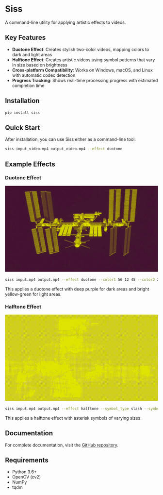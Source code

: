 # Siss

A command-line utility for applying artistic effects to videos.

## Key Features

- **Duotone Effect**: Creates stylish two-color videos, mapping colors to dark and light areas
- **Halftone Effect**: Creates artistic videos using symbol patterns that vary in size based on brightness
- **Cross-platform Compatibility**: Works on Windows, macOS, and Linux with automatic codec detection
- **Progress Tracking**: Shows real-time processing progress with estimated completion time

## Installation

```bash
pip install siss
```

## Quick Start

After installation, you can use Siss either as a command-line tool:

```bash
siss input_video.mp4 output_video.mp4 --effect duotone
```

## Example Effects

### Duotone Effect

![Duotone Example](https://raw.githubusercontent.com/MichailSemoglou/siss/main/examples/duotone_example.jpg)

```bash
siss input.mp4 output.mp4 --effect duotone --color1 56 12 45 --color2 217 237 3
```

This applies a duotone effect with deep purple for dark areas and bright yellow-green for light areas.

### Halftone Effect

![Halftone Example](https://raw.githubusercontent.com/MichailSemoglou/siss/main/examples/halftone_example.jpg)

```bash
siss input.mp4 output.mp4 --effect halftone --symbol_type slash --symbol_size 20
```

This applies a halftone effect with asterisk symbols of varying sizes.

## Documentation

For complete documentation, visit the [GitHub repository](https://github.com/MichailSemoglou/siss).

## Requirements

- Python 3.6+
- OpenCV (cv2)
- NumPy
- tqdm
